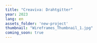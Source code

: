 ```yaml
---
title: "Creaviva: Drahtgitter"
year: 2023
lang: en
assets_folder: 'new-project'
thumbnail: "Wireframes_Thumbnail_1.jpg"
coming_soon: true
---
```


